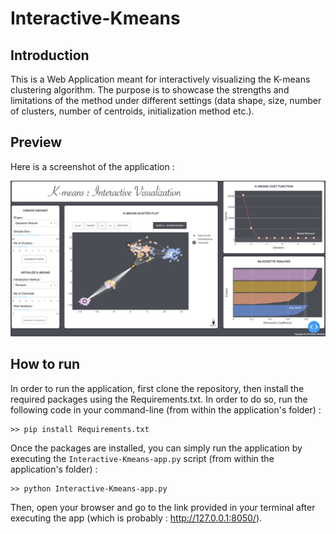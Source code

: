 # Interactive-Kmeans

## Introduction
This is a Web Application meant for interactively visualizing the K-means clustering algorithm. The purpose is to showcase the strengths and limitations of the method under different settings (data shape, size, number of clusters, number of centroids, initialization method etc.).

## Preview
Here is a screenshot of the application :

![alt text](assets/Application_Preview.png)

## How to run
In order to run the application, first clone the repository, then install the required packages using the Requirements.txt. In order to do so, run the following code in your command-line (from within the application's folder) :
```
>> pip install Requirements.txt
```
Once the packages are installed, you can simply run the application by executing the `Interactive-Kmeans-app.py` script (from within the application's folder) :
```
>> python Interactive-Kmeans-app.py
```
Then, open your browser and go to the link provided in your terminal after executing the app (which is probably : http://127.0.0.1:8050/).
